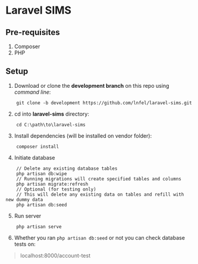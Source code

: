 # Laravel SIMS

## Pre-requisites

1. Composer
2. PHP

## Setup

1. Download or clone the **development branch** on this repo using *command line*:
```
    git clone -b development https://github.com/lnfel/laravel-sims.git
```

2. cd into **laravel-sims** directory:
```
    cd C:\path\to\laravel-sims
```

3. Install dependencies (will be installed on vendor folder):
```
    composer install
```

4. Initiate database
```
    // Delete any existing database tables
    php artisan db:wipe
    // Running migrations will create specified tables and columns
    php artisan migrate:refresh
    // Optional (for testing only)
    // This will delete any existing data on tables and refill with new dummy data
    php artisan db:seed
```

5. Run server
```
    php artisan serve
```

6. Whether you ran `php artisan db:seed` or not you can check database tests on:
> localhost:8000/account-test
